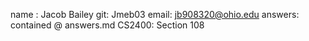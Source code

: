 name : Jacob Bailey
git: Jmeb03
email: jb908320@ohio.edu
answers: contained @ answers.md
CS2400: Section 108
